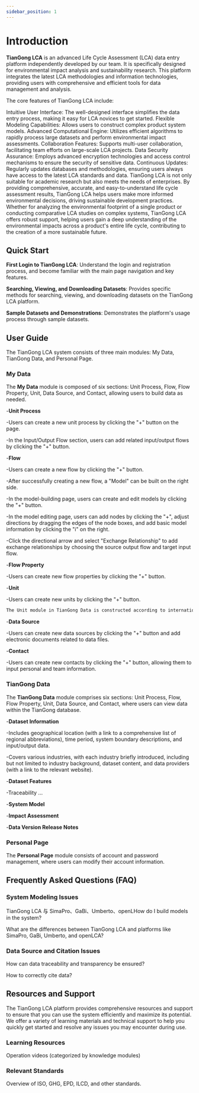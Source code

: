 ```yaml
---
sidebar_position: 1
---
```


# Introduction

**TianGong LCA** is an advanced Life Cycle Assessment (LCA) data entry platform independently developed by our team. It is specifically designed for environmental impact analysis and 
sustainability research. This platform integrates the latest LCA methodologies and information technologies, providing users with comprehensive and efficient tools for data management and analysis.

The core features of TianGong LCA include:

Intuitive User Interface: The well-designed interface simplifies the data entry process, making it easy for LCA novices to get started.
Flexible Modeling Capabilities: Allows users to construct complex product system models.
Advanced Computational Engine: Utilizes efficient algorithms to rapidly process large datasets and perform environmental impact assessments.
Collaboration Features: Supports multi-user collaboration, facilitating team efforts on large-scale LCA projects.
Data Security Assurance: Employs advanced encryption technologies and access control mechanisms to ensure the security of sensitive data.
Continuous Updates: Regularly updates databases and methodologies, ensuring users always have access to the latest LCA standards and data.
TianGong LCA is not only suitable for academic research but also meets the needs of enterprises. By providing comprehensive, accurate, and easy-to-understand life cycle assessment results, TianGong LCA helps users make more informed environmental decisions, driving sustainable development practices. Whether for analyzing the environmental footprint of a single product or conducting comparative LCA studies on complex systems, TianGong LCA offers robust support, helping users gain a deep understanding of the environmental impacts across a product's entire life cycle, contributing to the creation of a more sustainable future.

## Quick Start

**First Login to TianGong LCA**: Understand the login and registration process, and become familiar with the main page navigation and key features.

**Searching, Viewing, and Downloading Datasets**: Provides specific methods for searching, viewing, and downloading datasets on the TianGong LCA platform.

**Sample Datasets and Demonstrations**: Demonstrates the platform's usage process through sample datasets.

## User Guide

The TianGong LCA system consists of three main modules: My Data, TianGong Data, and Personal Page.

### My Data

The **My Data** module is composed of six sections: Unit Process, Flow, Flow Property, Unit, Data Source, and Contact, allowing users to build data as needed.

-**Unit Process**

  -Users can create a new unit process by clicking the "+" button on the page.

  -In the Input/Output Flow section, users can add related input/output flows by clicking the "+" button.

-**Flow**

  -Users can create a new flow by clicking the "+" button.

  -After successfully creating a new flow, a "Model" can be built on the right side.

  -In the model-building page, users can create and edit models by clicking the "+" button.

  -In the model editing page, users can add nodes by clicking the "+", adjust directions by dragging the edges of the node boxes, and add basic model information by clicking the "i" on the right.

  -Click the directional arrow and select "Exchange Relationship" to add exchange relationships by choosing the source output flow and target input flow.

-**Flow Property**

  -Users can create new flow properties by clicking the "+" button.

-**Unit**

  -Users can create new units by clicking the "+" button.

```bash
The Unit module in TianGong Data is constructed according to international standards and can be directly referenced by users.
```
-**Data Source**

  -Users can create new data sources by clicking the "+" button and add electronic documents related to data files.

-**Contact**

  -Users can create new contacts by clicking the "+" button, allowing them to input personal and team information.

### TianGong Data

The **TianGong Data** module comprises six sections: Unit Process, Flow, Flow Property, Unit, Data Source, and Contact, where users can view data within the TianGong database.

-**Dataset Information**

  -Includes geographical location (with a link to a comprehensive list of regional abbreviations), time period, system boundary descriptions, and input/output data.

  -Covers various industries, with each industry briefly introduced, including but not limited to industry background, dataset content, and data providers (with a link to the relevant website).

-**Dataset Features**

  -Traceability ...

-**System Model**

-**Impact Assessment**

-**Data Version Release Notes**

### Personal Page

The **Personal Page** module consists of account and password management, where users can modify their account information.

## Frequently Asked Questions (FAQ)

### System Modeling Issues

TianGong LCA 与 SimaPro、GaBi、Umberto、openLHow do I build models in the system?

What are the differences between TianGong LCA and platforms like SimaPro, GaBi, Umberto, and openLCA?

### Data Source and Citation Issues

How can data traceability and transparency be ensured?

How to correctly cite data?

## Resources and Support

The TianGong LCA platform provides comprehensive resources and support to ensure that you can use the system efficiently and maximize its potential. We offer a variety of learning 
materials and technical support to help you quickly get started and resolve any issues you may encounter during use.

### Learning Resources

Operation videos (categorized by knowledge modules)

### Relevant Standards

Overview of ISO, GHG, EPD, ILCD, and other standards.
